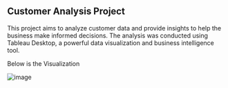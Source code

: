 ## Customer Analysis Project

This project aims to analyze customer data and provide insights to help the business make informed decisions. The analysis was conducted using Tableau Desktop, a powerful data visualization and business intelligence tool.

Below is the Visualization

![image](https://github.com/itskipronoh/Customer-Analysis-Tableau/assets/133237638/e5f5b86d-1615-4bca-b744-9a0bcef9e8d1)
